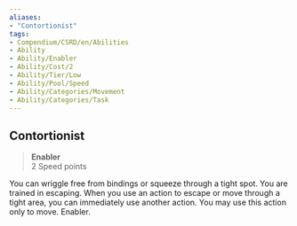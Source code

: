 ```yaml
---
aliases:
- "Contortionist"
tags:
- Compendium/CSRD/en/Abilities
- Ability
- Ability/Enabler
- Ability/Cost/2
- Ability/Tier/Low
- Ability/Pool/Speed
- Ability/Categories/Movement
- Ability/Categories/Task
---
```


  
## Contortionist  
>**Enabler**  
>2 Speed points
  
You can wriggle free from bindings or squeeze through a tight spot. You are trained in escaping. When you use an action to escape or move through a tight area, you can immediately use another action. You may use this action only to move. Enabler.
